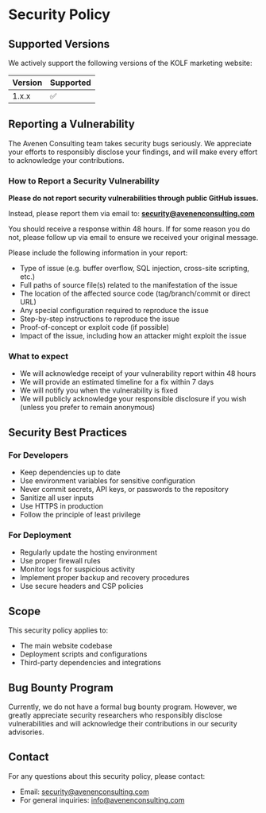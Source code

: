 # Security Policy

## Supported Versions

We actively support the following versions of the KOLF marketing website:

| Version | Supported          |
| ------- | ------------------ |
| 1.x.x   | :white_check_mark: |

## Reporting a Vulnerability

The Avenen Consulting team takes security bugs seriously. We appreciate your efforts to responsibly disclose your findings, and will make every effort to acknowledge your contributions.

### How to Report a Security Vulnerability

**Please do not report security vulnerabilities through public GitHub issues.**

Instead, please report them via email to: **security@avenenconsulting.com**

You should receive a response within 48 hours. If for some reason you do not, please follow up via email to ensure we received your original message.

Please include the following information in your report:

* Type of issue (e.g. buffer overflow, SQL injection, cross-site scripting, etc.)
* Full paths of source file(s) related to the manifestation of the issue
* The location of the affected source code (tag/branch/commit or direct URL)
* Any special configuration required to reproduce the issue
* Step-by-step instructions to reproduce the issue
* Proof-of-concept or exploit code (if possible)
* Impact of the issue, including how an attacker might exploit the issue

### What to expect

* We will acknowledge receipt of your vulnerability report within 48 hours
* We will provide an estimated timeline for a fix within 7 days
* We will notify you when the vulnerability is fixed
* We will publicly acknowledge your responsible disclosure if you wish (unless you prefer to remain anonymous)

## Security Best Practices

### For Developers

* Keep dependencies up to date
* Use environment variables for sensitive configuration
* Never commit secrets, API keys, or passwords to the repository
* Sanitize all user inputs
* Use HTTPS in production
* Follow the principle of least privilege

### For Deployment

* Regularly update the hosting environment
* Use proper firewall rules
* Monitor logs for suspicious activity
* Implement proper backup and recovery procedures
* Use secure headers and CSP policies

## Scope

This security policy applies to:

* The main website codebase
* Deployment scripts and configurations
* Third-party dependencies and integrations

## Bug Bounty Program

Currently, we do not have a formal bug bounty program. However, we greatly appreciate security researchers who responsibly disclose vulnerabilities and will acknowledge their contributions in our security advisories.

## Contact

For any questions about this security policy, please contact:
* Email: security@avenenconsulting.com
* For general inquiries: info@avenenconsulting.com